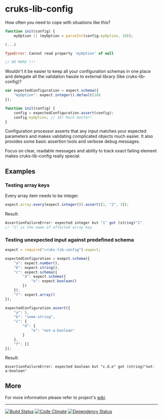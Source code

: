 # cruks-lib-config

How often you need to cope with situations like this?

```JavaScript
function init(config) {
    myOption || (myOption = parseInt(config.myOption, 10));

(...)

TypeError: Cannot read property 'myOption' of null

// NO MORE !!!
```

Wouldn't it be easier to keep all your configuration schemas in one place
and delegate all the validation hassle to external library (like
cruks-lib-config)?

```JavaScript
var expectedConfiguration = expect.schema({
    "myOption": expect.integer().default(10)
});

function init(config) {
    config = expectedConfiguration.assert(config);
    config.myOption; // 10! Much better!
}
```

Configuration processor asserts that any input matches your expected
parameters and makes validating complicated objects much easier.
It also provides some basic assertion tools and verbose debug messages.

Focus on clear, readable messages and ability to track exact failing
element makes cruks-lib-config really special.

## Examples

### Testing array keys

Every array item needs to be integer.

```JavaScript
expect.array.every(expect.integer()).assert([1, "2", 3]);
```

Result:

```JavaScript
AssertionFailureError: expected integer but "1" got (string)"2"
// "1" is the name of affected array key
```

### Testing unexpected input against predefined schema

```JavaScript
expect = require("cruks-lib-config").expect;

expectedConfiguration = exepct.schema({
    "a": expect.number(),
    "b": expect.string(),
    "c": expect.schema({
        "d": expect.schema({
            "e": expect.boolean()
        })
    }),
    "f": expect.array()
});

expectedConfiguration.assert({
    "a": 5,
    "b": "some-string",
    "c": {
        "d": {
            "e": "not-a-boolean"
        }
    },
    "f": []
});
```

Result:

```
AssertionFailureError: expected boolean but "c.d.e" got (string)"not-a-boolean"
```

## More

For more information please refer to project's [wiki](https://github.com/cruks/cruks-lib-config/wiki).

---

[![Build Status](http://img.shields.io/travis/cruks/cruks-lib-config.svg?style=flat)](https://travis-ci.org/cruks/cruks-lib-config)
[![Code Climate](http://img.shields.io/codeclimate/github/cruks/cruks-lib-config.svg?style=flat)](https://codeclimate.com/github/cruks/cruks-lib-config)
[![Dependency Status](http://img.shields.io/david/cruks/cruks-lib-config.svg?style=flat)](https://david-dm.org/cruks/cruks-lib-config)
